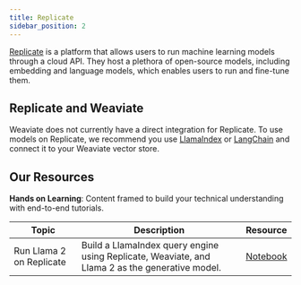 ```yaml
---
title: Replicate
sidebar_position: 2
---
```


[Replicate](https://replicate.com/) is a platform that allows users to run machine learning models through a cloud API. They host a plethora of open-source models, including embedding and language models, which enables users to run and fine-tune them.

## Replicate and Weaviate
Weaviate does not currently have a direct integration for Replicate. To use models on Replicate, we recommend you use [LlamaIndex](https://docs.llamaindex.ai/en/stable/api_reference/llms/replicate/) or [LangChain](https://python.langchain.com/v0.2/docs/integrations/llms/replicate/) and connect it to your Weaviate vector store. 

## Our Resources 
**Hands on Learning**: Content framed to build your technical understanding with end-to-end tutorials.

| Topic | Description | Resource | 
| --- | --- | --- |
Run Llama 2 on Replicate | Build a LlamaIndex query engine using Replicate, Weaviate, and Llama 2 as the generative model. | [Notebook](https://github.com/weaviate/recipes/blob/main/integrations/compute-infrastructure/replicate-llama2/notebook.ipynb) |